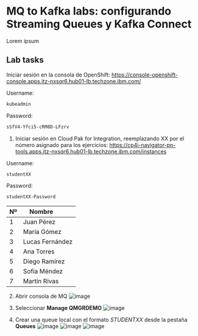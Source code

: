 # MQ to Kafka labs: configurando Streaming Queues y Kafka Connect
Lorem ipsum

## Lab tasks
Iniciar sesión en la consola de OpenShift: https://console-openshift-console.apps.itz-nxsqr6.hub01-lb.techzone.ibm.com/

Username:
```bash
kubeadmin
```
Password:
```bash
sSfV4-Yfci5-cRM8D-LFzrv
```

1. Iniciar sesión en Cloud Pak for Integration, reemplazando XX por el número asignado para los ejercicios: https://cp4i-navigator-pn-tools.apps.itz-nxsqr6.hub01-lb.techzone.ibm.com/instances

Username:
```bash
studentXX
```
Password:
```bash
studentXX-Password
```

| Nº | Nombre         |
|----|----------------|
| 1  | Juan Pérez     |
| 2  | María Gómez    |
| 3  | Lucas Fernández|
| 4  | Ana Torres     |
| 5  | Diego Ramírez  |
| 6  | Sofía Méndez   |
| 7  | Martín Rivas   |

2. Abrir consola de MQ
![image](https://github.com/user-attachments/assets/75dfc10a-2ae4-4778-95c4-5712dba4bbf3)

3. Seleccionar **Manage QMGRDEMO**
![image](https://github.com/user-attachments/assets/aa2bd921-6068-49d0-ae13-059b4ad53609)

4. Crear una queue local con el formato _STUDENTXX_ desde la pestaña **Queues**
![image](https://github.com/user-attachments/assets/01ec3a75-6bd6-4cbf-9547-0f35c8ed5f17)
![image](https://github.com/user-attachments/assets/37b1b6ba-8cdc-4e41-bb57-537d8922a613)
![image](https://github.com/user-attachments/assets/07dd2e7a-3d1e-473a-a910-796dabdc1636)
